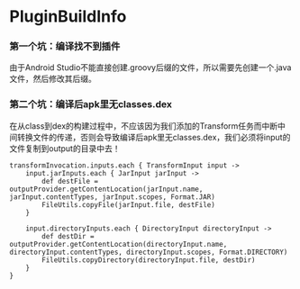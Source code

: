 # PluginBuildInfo

### 第一个坑：编译找不到插件

由于Android Studio不能直接创建.groovy后缀的文件，所以需要先创建一个.java文件，然后修改其后缀。

### 第二个坑：编译后apk里无classes.dex

在从class到dex的构建过程中，不应该因为我们添加的Transform任务而中断中间转换文件的传递，否则会导致编译后apk里无classes.dex，我们必须将input的文件复制到output的目录中去！

    transformInvocation.inputs.each { TransformInput input ->
        input.jarInputs.each { JarInput jarInput ->
            def destFile = outputProvider.getContentLocation(jarInput.name, jarInput.contentTypes, jarInput.scopes, Format.JAR)
            FileUtils.copyFile(jarInput.file, destFile)
        }

        input.directoryInputs.each { DirectoryInput directoryInput ->
            def destDir = outputProvider.getContentLocation(directoryInput.name, directoryInput.contentTypes, directoryInput.scopes, Format.DIRECTORY)
            FileUtils.copyDirectory(directoryInput.file, destDir)
        }
    }